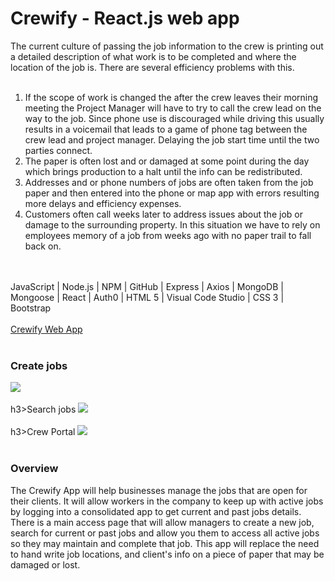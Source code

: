 # Crewify - React.js web app

The current culture of passing the job information to the crew is printing out a detailed description of what work is to be completed and where the location of the job is. There are several efficiency problems with this. 
<br>
<br>
1. If the scope of work is changed the after the crew leaves their morning meeting the Project Manager will have to try to call the crew lead on the way to the job. Since phone use is discouraged while driving this usually results in a voicemail that leads to a game of phone tag between the crew lead and project manager. Delaying the job start time until the two parties connect. 
2. The paper is often lost and or damaged at some point during the day which brings production to a halt until the info can be redistributed. 
3. Addresses and or phone numbers of jobs are often taken from the job paper and then entered into the phone or map app with errors resulting more delays and efficiency expenses. 
4. Customers often call weeks later to address issues about the job or damage to the surrounding property. In this situation we have to rely on employees memory of a job from weeks ago with no paper trail to fall back on.
<br>
<br>
JavaScript | Node.js | NPM | GitHub | Express | Axios | MongoDB | Mongoose | React | Auth0 | HTML 5 | Visual Code Studio | CSS 3 | Bootstrap
<br>
<br>
<a href="https://agile-fortress-21519.herokuapp.com/" target="_blank">Crewify Web App</a>
<br>
<br>
<h3>Create jobs</h3>
<img src="https://media.giphy.com/media/l4EpfJcOkuY71X32w/giphy.gif" />
<br>
<br>
h3>Search jobs</h3>
<img src="https://media.giphy.com/media/l4Ep6ZNgIgZojwX6M/giphy.gif" />
<br>
<br>
h3>Crew Portal</h3>
<img src="https://media.giphy.com/media/26Ff2QXXDxLW3eCru/giphy.gif" />
<br>
<br>


### Overview

The Crewify App will help businesses manage the jobs that are open for their clients. It will allow workers in the company to keep up with active jobs by logging into a consolidated app to get current and past jobs details. There is a main access page that will allow managers to create a new job, search for current or past jobs and allow you them to access all active jobs so they may maintain and complete that job. This app will replace the need to hand write job locations, and client's info on a piece of paper that may be damaged or lost.

